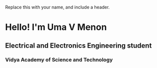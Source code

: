 Replace this with your name, and include a header.
# Hello! I'm Uma V Menon 
## Electrical and Electronics Engineering student 
### Vidya Academy of Science and Technology
